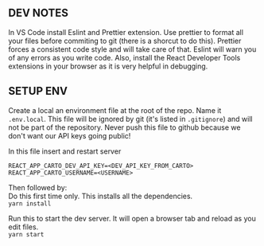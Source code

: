 ## DEV NOTES
In VS Code install Eslint and Prettier extension. Use prettier to format all your files before commiting to git (there is a shorcut to do this). Prettier forces a consistent code style and will take care of that. Eslint will warn you of any errors as you write code. Also, install the React Developer Tools extensions in your browser as it is very helpful in debugging.

## SETUP ENV
Create a local an environment file at the root of the repo. Name it `.env.local`. This file will be ignored by git (it's listed in `.gitignore`) and will not be part of the repository. Never push this file to github because we don't want our API keys going public!

In this file insert and restart server 
```
REACT_APP_CARTO_DEV_API_KEY=<DEV_API_KEY_FROM_CARTO>
REACT_APP_CARTO_USERNAME=<USERNAME>
```

Then followed by: \
Do this first time only. This installs all the dependencies. \
`yarn install`

Run this to start the dev server. It will open a browser tab and reload as you edit files. \
`yarn start`
